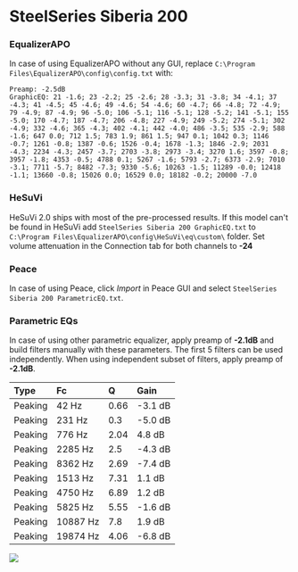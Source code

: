 # SteelSeries Siberia 200

### EqualizerAPO
In case of using EqualizerAPO without any GUI, replace `C:\Program Files\EqualizerAPO\config\config.txt`
with:
```
Preamp: -2.5dB
GraphicEQ: 21 -1.6; 23 -2.2; 25 -2.6; 28 -3.3; 31 -3.8; 34 -4.1; 37 -4.3; 41 -4.5; 45 -4.6; 49 -4.6; 54 -4.6; 60 -4.7; 66 -4.8; 72 -4.9; 79 -4.9; 87 -4.9; 96 -5.0; 106 -5.1; 116 -5.1; 128 -5.2; 141 -5.1; 155 -5.0; 170 -4.7; 187 -4.7; 206 -4.8; 227 -4.9; 249 -5.2; 274 -5.1; 302 -4.9; 332 -4.6; 365 -4.3; 402 -4.1; 442 -4.0; 486 -3.5; 535 -2.9; 588 -1.6; 647 0.0; 712 1.5; 783 1.9; 861 1.5; 947 0.1; 1042 0.3; 1146 -0.7; 1261 -0.8; 1387 -0.6; 1526 -0.4; 1678 -1.3; 1846 -2.9; 2031 -4.3; 2234 -4.3; 2457 -3.7; 2703 -3.8; 2973 -3.4; 3270 1.6; 3597 -0.8; 3957 -1.8; 4353 -0.5; 4788 0.1; 5267 -1.6; 5793 -2.7; 6373 -2.9; 7010 -3.1; 7711 -5.7; 8482 -7.3; 9330 -5.6; 10263 -1.5; 11289 -0.0; 12418 -1.1; 13660 -0.8; 15026 0.0; 16529 0.0; 18182 -0.2; 20000 -7.0
```

### HeSuVi
HeSuVi 2.0 ships with most of the pre-processed results. If this model can't be found in HeSuVi add
`SteelSeries Siberia 200 GraphicEQ.txt` to `C:\Program Files\EqualizerAPO\config\HeSuVi\eq\custom\` folder.
Set volume attenuation in the Connection tab for both channels to **-24**

### Peace
In case of using Peace, click *Import* in Peace GUI and select `SteelSeries Siberia 200 ParametricEQ.txt`.

### Parametric EQs
In case of using other parametric equalizer, apply preamp of **-2.1dB** and build filters manually
with these parameters. The first 5 filters can be used independently.
When using independent subset of filters, apply preamp of **-2.1dB**.

| Type    | Fc       |    Q | Gain    |
|:--------|:---------|:-----|:--------|
| Peaking | 42 Hz    | 0.66 | -3.1 dB |
| Peaking | 231 Hz   | 0.3  | -5.0 dB |
| Peaking | 776 Hz   | 2.04 | 4.8 dB  |
| Peaking | 2285 Hz  | 2.5  | -4.3 dB |
| Peaking | 8362 Hz  | 2.69 | -7.4 dB |
| Peaking | 1513 Hz  | 7.31 | 1.1 dB  |
| Peaking | 4750 Hz  | 6.89 | 1.2 dB  |
| Peaking | 5825 Hz  | 5.55 | -1.6 dB |
| Peaking | 10887 Hz | 7.8  | 1.9 dB  |
| Peaking | 19874 Hz | 4.06 | -6.8 dB |

![](https://raw.githubusercontent.com/jaakkopasanen/AutoEq/master/results/rtings/avg/SteelSeries%20Siberia%20200/SteelSeries%20Siberia%20200.png)